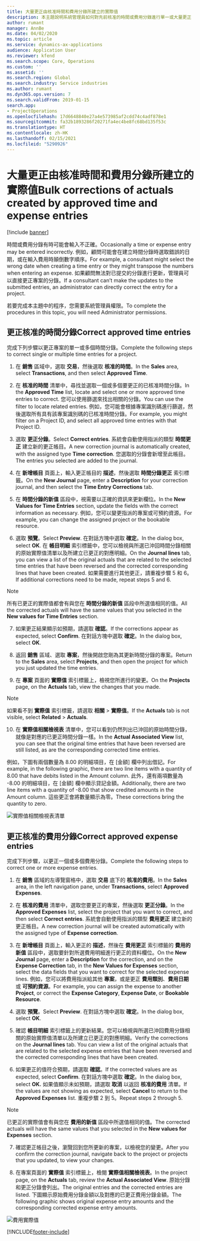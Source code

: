 ```yaml
---
title: 大量更正由核准時間和費用分錄所建立的實際值
description: 本主題說明系統管理員如何對先前核准的時間或費用分錄進行單一或大量更正 (如果計費未完成)。
author: rumant
manager: AnnBe
ms.date: 04/02/2020
ms.topic: article
ms.service: dynamics-ax-applications
audience: Application User
ms.reviewer: kfend
ms.search.scope: Core, Operations
ms.custom: ''
ms.assetid: ''
ms.search.region: Global
ms.search.industry: Service industries
ms.author: rumant
ms.dyn365.ops.version: 7
ms.search.validFrom: 2019-01-15
search.app:
- ProjectOperations
ms.openlocfilehash: 17d6648840e27a4e573985af2cdd74c4adf878e1
ms.sourcegitcommit: fa32b1893286f20271fa4ec4be8fc68bd135f53c
ms.translationtype: HT
ms.contentlocale: zh-HK
ms.lasthandoff: 02/15/2021
ms.locfileid: "5290926"
---
```

# <a name="bulk-corrections-of-actuals-created-by-approved-time-and-expense-entries"></a><span data-ttu-id="cb9c2-103">大量更正由核准時間和費用分錄所建立的實際值</span><span class="sxs-lookup"><span data-stu-id="cb9c2-103">Bulk corrections of actuals created by approved time and expense entries</span></span>

[!include [banner](../includes/psa-now-project-operations.md)]

<span data-ttu-id="cb9c2-104">時間或費用分錄有時可能會輸入不正確。</span><span class="sxs-lookup"><span data-stu-id="cb9c2-104">Occasionally a time or expense entry may be entered incorrectly.</span></span> <span data-ttu-id="cb9c2-105">例如，顧問可能會在建立時間分錄時選取錯誤的日期，或在輸入費用時顛倒數字順序。</span><span class="sxs-lookup"><span data-stu-id="cb9c2-105">For example, a consultant might select the wrong date when creating a time entry or they might transpose the numbers when entering an expense.</span></span> <span data-ttu-id="cb9c2-106">如果顧問無法對已提交的分錄進行更新，管理員可以直接更正專案的分錄。</span><span class="sxs-lookup"><span data-stu-id="cb9c2-106">If a consultant can’t make the updates to the submitted entries, an administrator can directly correct the entry for a project.</span></span>

<span data-ttu-id="cb9c2-107">若要完成本主題中的程序，您需要系統管理員權限。</span><span class="sxs-lookup"><span data-stu-id="cb9c2-107">To complete the procedures in this topic, you will need Administrator permissions.</span></span>

## <a name="correct-approved-time-entries"></a><span data-ttu-id="cb9c2-108">更正核准的時間分錄</span><span class="sxs-lookup"><span data-stu-id="cb9c2-108">Correct approved time entries</span></span>     

<span data-ttu-id="cb9c2-109">完成下列步驟以更正專案的單一或多個時間分錄。</span><span class="sxs-lookup"><span data-stu-id="cb9c2-109">Complete the following steps to correct single or multiple time entries for a project.</span></span>

1. <span data-ttu-id="cb9c2-110">在 **銷售** 區域中，選取 **交易**，然後選取 **核准的時間**。</span><span class="sxs-lookup"><span data-stu-id="cb9c2-110">In the **Sales** area, select **Transactions**, and then select **Approved Time**.</span></span> 

2. <span data-ttu-id="cb9c2-111">在 **核准的時間** 清單中，尋找並選取一個或多個要更正的已核准時間分錄。</span><span class="sxs-lookup"><span data-stu-id="cb9c2-111">In the **Approved Time** list, locate and select one or more approved time entries to correct.</span></span> <span data-ttu-id="cb9c2-112">您可以使用篩選來找出相關的分錄。</span><span class="sxs-lookup"><span data-stu-id="cb9c2-112">You can use the filter to locate related entries.</span></span> <span data-ttu-id="cb9c2-113">例如，您可能會根據專案識別碼進行篩選，然後選取所有具有該專案識別碼的已核准時間分錄。</span><span class="sxs-lookup"><span data-stu-id="cb9c2-113">For example, you might filter on a Project ID, and select all approved time entries with that Project ID.</span></span>

3. <span data-ttu-id="cb9c2-114">選取 **更正分錄**。</span><span class="sxs-lookup"><span data-stu-id="cb9c2-114">Select **Correct entries**.</span></span> <span data-ttu-id="cb9c2-115">系統會自動使用指派的類型 **時間更正** 建立新的更正帳目。</span><span class="sxs-lookup"><span data-stu-id="cb9c2-115">A new correction journal is automatically created, with the assigned type **Time correction**.</span></span> <span data-ttu-id="cb9c2-116">您選取的分錄會新增至此帳目。</span><span class="sxs-lookup"><span data-stu-id="cb9c2-116">The entries you selected are added to the journal.</span></span> 

4. <span data-ttu-id="cb9c2-117">在 **新增帳目** 頁面上，輸入更正帳目的 **描述**，然後選取 **時間分錄更正** 索引標籤。</span><span class="sxs-lookup"><span data-stu-id="cb9c2-117">On the **New Journal** page, enter a **Description** for your correction journal, and then select the **Time Entry Corrections** tab.</span></span>  
5. <span data-ttu-id="cb9c2-118">在 **時間分錄的新值** 區段中，視需要以正確的資訊來更新欄位。</span><span class="sxs-lookup"><span data-stu-id="cb9c2-118">In the **New Values for Time Entries** section, update the fields with the correct information as necessary.</span></span> <span data-ttu-id="cb9c2-119">例如，您可以變更指派的專案或可預約資源。</span><span class="sxs-lookup"><span data-stu-id="cb9c2-119">For example, you can change the assigned project or the bookable resource.</span></span>

6. <span data-ttu-id="cb9c2-120">選取 **預覽**。</span><span class="sxs-lookup"><span data-stu-id="cb9c2-120">Select **Preview**.</span></span> <span data-ttu-id="cb9c2-121">在對話方塊中選取 **確定**。</span><span class="sxs-lookup"><span data-stu-id="cb9c2-121">In the dialog box, select **OK**.</span></span> <span data-ttu-id="cb9c2-122">在 **帳目明細** 索引標籤中，您可以檢視與所選已沖回時間分錄相關的原始實際值清單以及所建立已更正的對應明細。</span><span class="sxs-lookup"><span data-stu-id="cb9c2-122">On the **Journal lines** tab, you can view a list of the original actuals that are related to the selected time entries that have been reversed and the corrected corresponding lines that have been created.</span></span> <span data-ttu-id="cb9c2-123">如果需要進行其他更正，請重複步驟 5 和 6。</span><span class="sxs-lookup"><span data-stu-id="cb9c2-123">If additional corrections need to be made, repeat steps 5 and 6.</span></span> 

> [!NOTE]
> <span data-ttu-id="cb9c2-124">所有已更正的實際值都會有與您在 **時間分錄的新值** 區段中所選值相同的值。</span><span class="sxs-lookup"><span data-stu-id="cb9c2-124">All the corrected actuals will have the same values that you selected in the **New values for Time Entries** section.</span></span>

7. <span data-ttu-id="cb9c2-125">如果更正結果顯示如預期，請選取 **確認**。</span><span class="sxs-lookup"><span data-stu-id="cb9c2-125">If the corrections appear as expected, select **Confirm**.</span></span> <span data-ttu-id="cb9c2-126">在對話方塊中選取 **確定**。</span><span class="sxs-lookup"><span data-stu-id="cb9c2-126">In the dialog box, select **OK**.</span></span>

8. <span data-ttu-id="cb9c2-127">返回 **銷售** 區域、選取 **專案**，然後開啟您剛為其更新時間分錄的專案。</span><span class="sxs-lookup"><span data-stu-id="cb9c2-127">Return to the **Sales** area, select **Projects**, and then open the project for which you just updated the time entries.</span></span> 

9. <span data-ttu-id="cb9c2-128">在 **專案** 頁面的 **實際值** 索引標籤上，檢視您所進行的變更。</span><span class="sxs-lookup"><span data-stu-id="cb9c2-128">On the **Projects** page, on the **Actuals** tab, view the changes that you made.</span></span> 

> [!NOTE]
> <span data-ttu-id="cb9c2-129">如果看不到 **實際值** 索引標籤，請選取 **相關** > **實際值**。</span><span class="sxs-lookup"><span data-stu-id="cb9c2-129">If the **Actuals** tab is not visible, select **Related** > **Actuals**.</span></span>  

10. <span data-ttu-id="cb9c2-130">在 **實際值相關檢視表** 清單中，您可以看到仍然列出已沖回的原始時間分錄，就像是對應的已更正時間分錄一樣。</span><span class="sxs-lookup"><span data-stu-id="cb9c2-130">In the **Actual Associated View** list, you can see that the original time entries that have been reversed are still listed, as are the corresponding corrected time entries.</span></span> 

<span data-ttu-id="cb9c2-131">例如，下圖有兩個數量為 8.00 的明細項目，在 [金額] 欄中列出借記。</span><span class="sxs-lookup"><span data-stu-id="cb9c2-131">For example, in the following graphic, there are two line items with a quantity of 8.00 that have debits listed in the Amount column.</span></span> <span data-ttu-id="cb9c2-132">此外，還有兩項數量為 -8.00 的明細項目，在 [金額] 欄中顯示貸記金額。</span><span class="sxs-lookup"><span data-stu-id="cb9c2-132">Additionally, there are two line items with a quantity of -8.00 that show credited amounts in the Amount column.</span></span> <span data-ttu-id="cb9c2-133">這些更正會將數量顯示為零。</span><span class="sxs-lookup"><span data-stu-id="cb9c2-133">These corrections bring the quantity to zero.</span></span>

![實際值相關檢視表清單](https://github.com/MicrosoftDocs/dynamics-365-customer-engagement-pr/blob/bulk-corrections-actuals-created-by-approved-time-expense-entries.md/time-actuals.png)
 
## <a name="correct-approved-expense-entries"></a><span data-ttu-id="cb9c2-135">更正核准的費用分錄</span><span class="sxs-lookup"><span data-stu-id="cb9c2-135">Correct approved expense entries</span></span>

<span data-ttu-id="cb9c2-136">完成下列步驟，以更正一個或多個費用分錄。</span><span class="sxs-lookup"><span data-stu-id="cb9c2-136">Complete the following steps to correct one or more expense entries.</span></span> 

1. <span data-ttu-id="cb9c2-137">在 **銷售** 區域的左導覽窗格中，選取 **交易** 底下的 **核准的費用**。</span><span class="sxs-lookup"><span data-stu-id="cb9c2-137">In the **Sales** area, in the left navigation pane, under **Transactions**, select **Approved Expenses**.</span></span>

2. <span data-ttu-id="cb9c2-138">在 **核准的費用** 清單中，選取您要更正的專案，然後選取 **更正分錄**。</span><span class="sxs-lookup"><span data-stu-id="cb9c2-138">In the **Approved Expenses** list, select the project that you want to correct, and then select **Correct entries**.</span></span> <span data-ttu-id="cb9c2-139">系統會自動使用指派的類型 **費用更正** 建立新的更正帳目。</span><span class="sxs-lookup"><span data-stu-id="cb9c2-139">A new correction journal will be created automatically with the assigned type of **Expense correction**.</span></span> 

3. <span data-ttu-id="cb9c2-140">在 **新增帳目** 頁面上，輸入更正的 **描述**，然後在 **費用更正** 索引標籤的 **費用的新值** 區段中，選取要針對所選費用明細進行更正的資料欄位。</span><span class="sxs-lookup"><span data-stu-id="cb9c2-140">On the **New Journal** page, enter a **Description** for the correction, and on the **Expense Correction** tab, in the **New Values for Expenses** section, select the data fields that you want to correct for the selected expense lines.</span></span> <span data-ttu-id="cb9c2-141">例如，您可以將費用指派給其他 **專案**，或是更正 **費用類別**、**費用日期** 或 **可預約資源**。</span><span class="sxs-lookup"><span data-stu-id="cb9c2-141">For example, you can assign the expense to another **Project**, or correct the **Expense Category**, **Expense Date**, or **Bookable Resource**.</span></span>

4. <span data-ttu-id="cb9c2-142">選取 **預覽**。</span><span class="sxs-lookup"><span data-stu-id="cb9c2-142">Select **Preview**.</span></span> <span data-ttu-id="cb9c2-143">在對話方塊中選取 **確定**。</span><span class="sxs-lookup"><span data-stu-id="cb9c2-143">In the dialog box, select **OK**.</span></span> 

5. <span data-ttu-id="cb9c2-144">確認 **帳目明細** 索引標籤上的更新結果。您可以檢視與所選已沖回費用分錄相關的原始實際值清單以及所建立已更正的對應明細。</span><span class="sxs-lookup"><span data-stu-id="cb9c2-144">Verify the corrections on the **Journal lines** tab. You can view a list of the original actuals that are related to the selected expense entries that have been reversed and the corrected corresponding lines that have been created.</span></span>

6. <span data-ttu-id="cb9c2-145">如果更正的值符合預期，請選取 **確認**。</span><span class="sxs-lookup"><span data-stu-id="cb9c2-145">If the corrected values are as expected, select **Confirm**.</span></span> <span data-ttu-id="cb9c2-146">在對話方塊中選取 **確定**。</span><span class="sxs-lookup"><span data-stu-id="cb9c2-146">In the dialog box, select **OK.**</span></span> <span data-ttu-id="cb9c2-147">如果值顯示未如預期，請選取 **取消** 以返回 **核准的費用** 清單。</span><span class="sxs-lookup"><span data-stu-id="cb9c2-147">If the values are not showing as expected, select **Cancel** to return to the **Approved Expenses** list.</span></span> <span data-ttu-id="cb9c2-148">重複步驟 2 到 5。</span><span class="sxs-lookup"><span data-stu-id="cb9c2-148">Repeat steps 2 through 5.</span></span> 

> [!NOTE]
> <span data-ttu-id="cb9c2-149">已更正的實際值會有與您在 **費用的新值** 區段中所選值相同的值。</span><span class="sxs-lookup"><span data-stu-id="cb9c2-149">The corrected actuals will have the same values that you selected in the **New values for Expenses** section.</span></span>

7. <span data-ttu-id="cb9c2-150">確認更正帳目之後，瀏覽回到您所更新的專案，以檢視您的變更。</span><span class="sxs-lookup"><span data-stu-id="cb9c2-150">After you confirm the correction journal, navigate back to the project or projects that you updated, to view your changes.</span></span>  

8. <span data-ttu-id="cb9c2-151">在專案頁面的 **實際值** 索引標籤上，檢閱 **實際值相關檢視表**。</span><span class="sxs-lookup"><span data-stu-id="cb9c2-151">In the project page, on the **Actuals** tab, review the **Actual Associated View**.</span></span> <span data-ttu-id="cb9c2-152">原始分錄和更正分錄會列出。</span><span class="sxs-lookup"><span data-stu-id="cb9c2-152">The original entries and the corrected entries are listed.</span></span> <span data-ttu-id="cb9c2-153">下圖顯示原始費用分錄金額以及對應的已更正費用分錄金額。</span><span class="sxs-lookup"><span data-stu-id="cb9c2-153">The following graphic shows original expense entry amounts and the corresponding corrected expense entry amounts.</span></span> 

![費用實際值](https://user-images.githubusercontent.com/60806505/77122219-4cd52900-69fa-11ea-8349-ccd2ffebf640.png)


[!INCLUDE[footer-include](../includes/footer-banner.md)]
